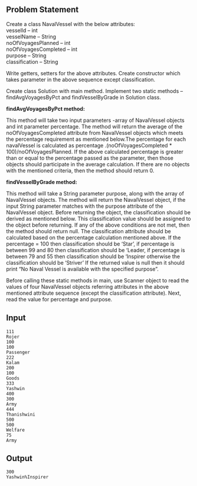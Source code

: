 ## Problem Statement

Create a class NavalVessel with the below attributes:\
vesselld – int\
vesselName – String\
noOfVoyagesPlanned – int\
noOfVoyagesCompleted – int\
purpose – String\
classification – String

Write getters, setters for the above attributes. Create constructor which takes parameter in the above sequence except classification.

Create class Solution with main method. Implement two static methods – findAvgVoyagesByPct and findVesselByGrade in Solution class.

**findAvgVoyagesByPct method:**

This method will take two input parameters -array of NavalVessel objects and int parameter percentage. The method will return the average of the noOfVoyagesCompleted attribute from NavalVessel objects which meets the percentage requirement as mentioned below.The percentage for each navalVessel is calculated as percentage .(noOfVoyagesCompleted \* 100)/noOfVoyagesPlanned. If the above calculated percentage is greater than or equal to the percentage passed as the parameter, then those objects should participate in the average calculation. If there are no objects with the mentioned criteria, then the method should return 0.

**findVesselByGrade method:**

This method will take a String parameter purpose, along with the array of NavalVessel objects. The method will return the NavalVessel object, if the input String parameter matches with the purpose attribute of the NavalVessel object.
Before returning the object, the classification should be derived as mentioned below. This classification value should be assigned to the object before returning. If any of the above conditions are not met, then the method should return null.
The classification attribute should be calculated based on the percentage calculation mentioned above. If the percentage = 100 then classification should be ‘Star’, if percentage is between 99 and 80 then classification should be ‘Leader, if percentage is between 79 and 55 then classification should be ‘Inspirer otherwise the classification should be ‘Striver’
If the returned value is null then it should print “No Naval Vessel is available with the specified purpose”.

Before calling these static methods in main, use Scanner object to read the values of four NavalVessel objects referring attributes in the above mentioned attribute sequence (except the classification attribute). Next, read the value for percentage and purpose.

## Input
    
    111
    Rojer
    100
    100
    Passenger
    222
    Kalam
    200
    100
    Goods
    333
    Yashwin
    400
    300
    Army
    444
    Thanishwini
    500
    500
    Welfare
    75
    Army

## Output

    300
    Yashwin%Inspirer
